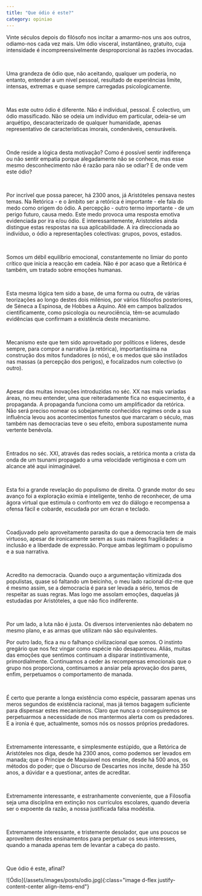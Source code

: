 ```yaml
---
title: "Que ódio é este?"
category: opiniao
---
```


Vinte séculos depois do filósofo nos incitar a amarmo-nos uns aos outros, odiamo-nos cada vez mais. Um ódio visceral, instantâneo, gratuito, cuja intensidade é incompreensivelmente desproporcional às razões invocadas.

<br />

Uma grandeza de ódio que, não aceitando, qualquer um poderia, no entanto, entender a um nível pessoal, resultado de experiências limite, intensas, extremas e quase sempre carregadas psicologicamente.

<br />

Mas este outro ódio é diferente. Não é individual, pessoal. É colectivo, um ódio massificado. Não se odeia um indivíduo em particular, odeia-se um arquétipo, descaracterizado de qualquer humanidade, apenas representativo de características imorais, condenáveis, censuráveis.

<br />

Onde reside a lógica desta motivação? Como é possível sentir indiferença ou não sentir empatia porque alegadamente não se conhece, mas esse mesmo desconhecimento não é razão para não se odiar?
E de onde vem este ódio? 

<br />

Por incrível que possa parecer, há 2300 anos, já Aristóteles pensava nestes temas. Na Retórica - e o âmbito ser a retórica é importante - ele fala do medo como origem do ódio. A percepção - outro termo importante - de um perigo futuro, causa medo. Este medo provoca uma resposta emotiva evidenciada por ira e/ou ódio. E interessantemente, Aristoteles ainda distingue estas respostas na sua aplicabilidade. A ira direccionada ao indivíduo, o ódio a representações colectivas: grupos, povos, estados.

<br />

Somos um débil equilíbrio emocional, constantemente no limiar do ponto crítico que inicia a reacção em cadeia. Não é por acaso que a Retórica é também, um tratado sobre emoções humanas.

<br />

Esta mesma lógica tem sido a base, de uma forma ou outra, de várias teorizações ao longo destes dois milénios, por vários filósofos posteriores, de Séneca a Espinosa, de Hobbes a Aquino. Até em campos balizados cientificamente, como psicologia ou neurociência, têm-se acumulado evidências que confirmam a existência deste mecanismo.

<br />

Mecanismo este que tem sido aproveitado por políticos e líderes, desde sempre, para compor a narrativa (a retórica), importantíssima na construção dos mitos fundadores (o nós), e os medos que são instilados nas massas (a percepção dos perigos), e focalizados num colectivo (o outro).

<br />

Apesar das muitas inovações introduzidas no séc. XX nas mais variadas áreas, no meu entender, uma que reiteradamente fica no esquecimento, é a propaganda. A propaganda funciona como um amplificador da retórica. Não será preciso nomear os sobejamente conhecidos regimes onde a sua influência levou aos acontecimentos funestos que marcaram o século, mas também nas democracias teve o seu efeito, embora supostamente numa vertente benévola.

<br />

Entrados no séc. XXI, através das redes sociais, a retórica monta a crista da onda de um tsunami propagado a uma velocidade vertiginosa e com um alcance até aqui inimaginável.

<br />

Esta foi a grande revelação do populismo de direita. O grande motor do seu avanço foi a exploração exímia e inteligente, tenho de reconhecer, de uma ágora virtual que estimula o confronto em vez do diálogo e recompensa a ofensa fácil e cobarde, escudada por um écran e teclado.

<br />

Coadjuvado pelo aproveitamento parasita do que a democracia tem de mais virtuoso, apesar de ironicamente serem as suas maiores fragilidades: a inclusão e a liberdade de expressão. Porque ambas legitimam o populismo e a sua narrativa.

<br />

Acredito na democracia. Quando ouço a argumentação vitimizada dos populistas, quase só faltando um beicinho, o meu lado racional diz-me que é mesmo assim, se a democracia é para ser levada a sério, temos de respeitar as suas regras. Mas logo me assolam emoções, daquelas já estudadas por Aristóteles, a que não fico indiferente.

<br />

Por um lado, a luta não é justa. Os diversos intervenientes não debatem no mesmo plano, e as armas que utilizam não são equivalentes.

Por outro lado, fica a nu o falhanço civilizacional que somos. O instinto gregário que nos fez vingar como espécie não desapareceu. Aliás, muitas das emoções que sentimos continuam a disparar instintivamente, primordialmente. Continuamos a ceder às recompensas emocionais que o grupo nos proporciona, continuamos a ansiar pela aprovação dos pares, enfim, perpetuamos o comportamento de manada.

<br />

É certo que perante a longa existência como espécie, passaram apenas uns meros segundos de existência racional, mas já temos bagagem suficiente para dispensar estes mecanismos. Claro que nunca o conseguiremos se perpetuarmos a necessidade de nos mantermos alerta com os predadores. E a ironia é que, actualmente, somos nós os nossos próprios predadores.

<br />

Extremamente interessante, e simplesmente estúpido, que a Retórica de Aristóteles nos diga, desde há 2300 anos, como podemos ser levados em manada; que o Príncipe de Maquiavel nos ensine, desde há 500 anos, os métodos do poder; que o Discurso de Descartes nos incite, desde há 350 anos, a dúvidar e a questionar, antes de acreditar.

<br />

Extremamente interessante, e estranhamente conveniente, que a Filosofia seja uma disciplina em extinção nos currículos escolares, quando deveria ser o expoente da razão, a nossa justificada falsa modéstia.

<br />

Extremamente interessante, e tristemente desolador, que uns poucos se aproveitem destes ensinamentos para perpetuar os seus interesses, quando a manada apenas tem de levantar a cabeça do pasto.

<br />

Que ódio é este, afinal?

<span class="container d-flex">
<span class="col">
    <span class="row">
        <span class="col-sm">
            <span class="row">![Ódio](/assets/images/posts/odio.jpg){:class="image d-flex justify-content-center align-items-end"}</span>
        </span>
    </span> 
</span>
</span>

